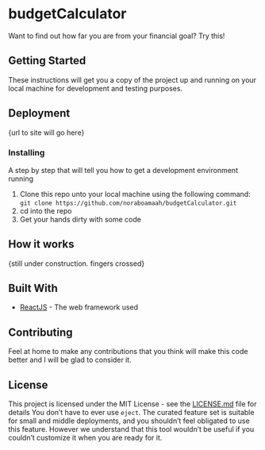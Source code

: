 # budgetCalculator

Want to find out how far you are from your financial goal? Try this!

## Getting Started

These instructions will get you a copy of the project up and running on your local machine for development and testing purposes.

## Deployment

{url to site will go here}

### Installing

A step by step that will tell you how to get a development environment running

1. Clone this repo unto your local machine using the following command: `git clone https://github.com/noraboamaah/budgetCalculator.git`
2. cd into the repo
3. Get your hands dirty with some code

## How it works

{still under construction. fingers crossed}

## Built With

- [ReactJS](https://reactjs.org) - The web framework used

## Contributing

Feel at home to make any contributions that you think will make this code better and I will be glad to consider it.

## License

This project is licensed under the MIT License - see the [LICENSE.md](LICENSE.md) file for details
You don’t have to ever use `eject`. The curated feature set is suitable for small and middle deployments, and you shouldn’t feel obligated to use this feature. However we understand that this tool wouldn’t be useful if you couldn’t customize it when you are ready for it.
